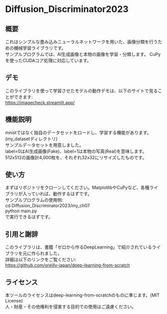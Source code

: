 # Diffusion_Discriminator2023

## 概要
これはシンプルな畳み込みニューラルネットワークを用いた、画像分類を行うための機械学習ライブラリです。  
サンプルプログラムでは、AI生成画像と本物の画像を学習・分類します。
CuPyを使ったCUDAコア処理に対応しています。

## デモ
このライブラリを使って学習させたモデルの動作デモは、以下のサイトで見ることができます:  
https://imagecheck.streamlit.app/

## 機能説明
mnistではなく独自のデータセットをロードし、学習する機能があります。(my_datasetディレクトリ)  
サンプルデータセットを用意しました。  
label=0はAI生成画像(Fake)、label=1は本物の写真(Real)を意味します。  
512x512の画像計4,000枚を、それぞれ32x32にリサイズしたものです。  

## 使い方  
まずはリポジトリをクローンしてください。MatplotlibやCuPyなど、各種ライブラリが入っていれば、動作するはずです。  
サンプルプログラムの使用例:  
cd Diffusion_Discriminator2023/my_ch07  
python main.py  
で実行できるはずです。  


## 引用と謝辞
このライブラリは、書籍「ゼロから作るDeepLearning」で紹介されているライブラリを元に作られました。  
詳細は以下のリンクをご覧ください:  
https://github.com/oreilly-japan/deep-learning-from-scratch


## ライセンス
本ツールのライセンスはdeep-learning-from-scratchのものに準じます。(MIT License)  
人・財産・その他権利を侵害する目的での使用はご遠慮ください。  

